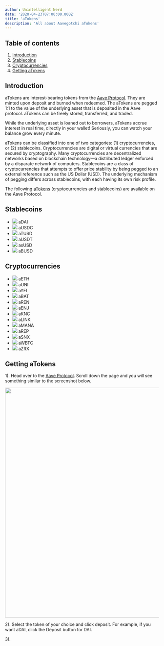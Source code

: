 ```yaml
---
author: Unintelligent Nerd
date: '2020-04-23T07:00:00.000Z'
title: 'aTokens'
description: 'All about Aavegotchi aTokens'
---
```


## Table of contents
1. <a href=#introduction>Introduction</a>
2. <a href=#stablecoins>Stablecoins</a>
3. <a href=#cryptocurrencies>Cryptocurrencies</a>
4. <a href=#gettingatokens>Getting aTokens</a>

## Introduction

aTokens are interest-bearing tokens from the [Aave Protocol](https://aave.com). They are minted upon deposit and burned when redeemed. The aTokens are pegged 1:1 to the value of the underlying asset that is deposited in the Aave protocol. aTokens can be freely stored, transferred, and traded.

While the underlying asset is loaned out to borrowers, aTokens accrue interest in real time, directly in your wallet! Seriously, you can watch your balance grow every minute.

aTokens can be classified into one of two categories: (1) cryptocurrencies, or (2) stablecoins. Cryptocurrencies are digital or virtual currencies that are secured by cryptography. Many cryptocurrencies are decentralized networks based on blockchain technology—a distributed ledger enforced by a disparate network of computers. Stablecoins are a class of cryptocurrencies that attempts to offer price stability by being pegged to an external reference such as the US Dollar (USD). The underlying mechanism of pegging differs across stablecoins, with each having its own risk profile.

The following [aTokens](https://docs.aave.com/developers/deployed-contracts/deployed-contract-instances) (cryptocurrencies and stablecoins) are available on the Aave Protocol.

## Stablecoins

* <img class="atoken" src="/atokens/aDAI.svg" /> aDAI
* <img class="atoken" src="/atokens/aUSDC.svg" /> aUSDC
* <img class="atoken" src="/atokens/aTUSD.svg" /> aTUSD
* <img class="atoken" src="/atokens/aUSDT.svg" /> aUSDT
* <img class="atoken" src="/atokens/asUSD.svg" /> asUSD
* <img class="atoken" src="/atokens/aBUSD.svg" /> aBUSD

## Cryptocurrencies

* <img class="atoken" src="/atokens/aETH.svg" /> aETH
* <img class="atoken" src="/atokens/aUNI.svg" /> aUNI
* <img class="atoken" src="/atokens/aYFI.svg" /> aYFI
* <img class="atoken" src="/atokens/aBAT.svg" /> aBAT
* <img class="atoken" src="/atokens/aREN.svg" /> aREN
* <img class="atoken" src="/atokens/aENJ.svg" /> aENJ
* <img class="atoken" src="/atokens/aKNC.svg" /> aKNC
* <img class="atoken" src="/atokens/aLINK.svg" /> aLINK
* <img class="atoken" src="/atokens/aMANA.svg" /> aMANA
* <img class="atoken" src="/atokens/aREP.svg" /> aREP
* <img class="atoken" src="/atokens/aSNX.svg" /> aSNX
* <img class="atoken" src="/atokens/aWBTC.svg" /> aWBTC
* <img class="atoken" src="/atokens/aZRX.svg" /> aZRX

## Getting aTokens

1). Head over to the [Aave Protocol](https://aave.com/). Scroll down the page and you will see something similar to the screenshot below.

<img src = "/atokens/aave-dashboard.png" width = "750" />


2). Select the token of your choice and click deposit. For example, if you want aDAI, click the Deposit button for DAI.

3). 